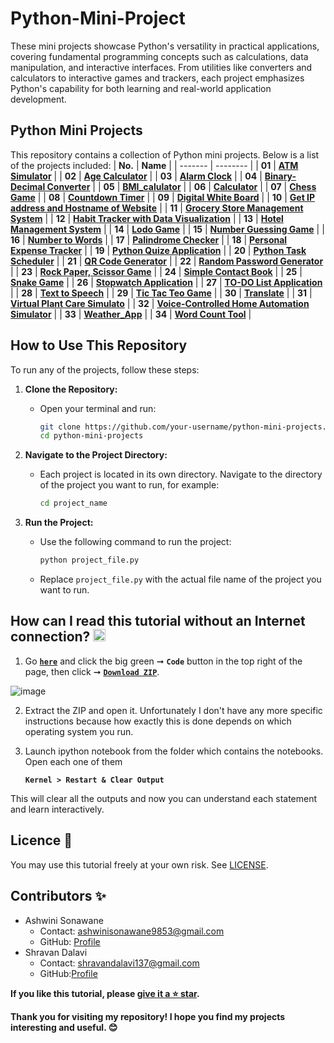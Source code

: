 # Python-Mini-Project

These mini projects showcase Python's versatility in practical applications, covering fundamental programming concepts such as calculations, data manipulation, and interactive interfaces. From utilities like converters and calculators to interactive games and trackers, each project emphasizes Python's capability for both learning and real-world application development.

## Python Mini Projects

This repository contains a collection of Python mini projects. Below is a list of the projects included:
| **No.** | **Name** | 
| ------- | -------- | 
|  **01** | **[ATM Simulator](https://github.com/SonawaneAshwini/Simple-Python-Mini-Projects/tree/main/ATM%20Simulator)** |
|	**02** | **[Age Calculator](https://github.com/SonawaneAshwini/Simple-Python-Mini-Projects/tree/main/Age%20Calculator)** |
|	**03** | **[Alarm Clock](https://github.com/SonawaneAshwini/Simple-Python-Mini-Projects/tree/main/Alarm%20Clock)** |
|  **04** | **[Binary-Decimal Converter](https://github.com/SonawaneAshwini/Simple-Python-Mini-Projects/tree/main/Binary-Decimal%20Converter)** |
|  **05** | **[BMI_calulator](https://github.com/SonawaneAshwini/Simple-Python-Mini-Projects/tree/main/BMI_calulator)** |
|  **06** | **[Calculator](https://github.com/SonawaneAshwini/Simple-Python-Mini-Projects/tree/main/Calculator)** |
|  **07** | **[Chess Game](https://github.com/SonawaneAshwini/Simple-Python-Mini-Projects/tree/main/Chess%20Game)** |
|  **08** | **[Countdown Timer](https://github.com/SonawaneAshwini/Simple-Python-Mini-Projects/tree/main/Countdown%20timer)** |
|  **09** | **[Digital White Board](https://github.com/SonawaneAshwini/Simple-Python-Mini-Projects/tree/main/Digital%20White%20Board)** |
|  **10** | **[Get IP address and Hostname of Website](https://github.com/SonawaneAshwini/Simple-Python-Mini-Projects/tree/main/Get%20IP%20address%20and%20Hostname%20of%20Website)** |
|  **11** | **[Grocery Store Management System](https://github.com/SonawaneAshwini/Simple-Python-Mini-Projects/tree/main/Grocery%20Store%20Management%20System)** |
|  **12** | **[Habit Tracker with Data Visualization](https://github.com/SonawaneAshwini/Simple-Python-Mini-Projects/tree/main/Habit%20Tracker%20with%20Data%20Visualization)** |
|  **13** | **[Hotel Management System](https://github.com/SonawaneAshwini/Simple-Python-Mini-Projects/tree/main/Hotel%20Management%20System)** |
|  **14** | **[Lodo Game](https://github.com/SonawaneAshwini/Simple-Python-Mini-Projects/tree/main/Ludo%20Game)** |
|  **15** | **[Number Guessing Game](https://github.com/SonawaneAshwini/Simple-Python-Mini-Projects/tree/main/Number%20Guessing%20Game)** |
|  **16** | **[Number to Words](https://github.com/SonawaneAshwini/Simple-Python-Mini-Projects/tree/main/Number%20to%20Words)** |
|  **17** | **[Palindrome Checker](https://github.com/SonawaneAshwini/Simple-Python-Mini-Projects/tree/main/Palindrome%20Checker)** |
|  **18** | **[Personal Expense Tracker](https://github.com/SonawaneAshwini/Simple-Python-Mini-Projects/tree/main/Personal%20Expense%20Tracker)** |
|  **19** | **[Python Quize Application](https://github.com/SonawaneAshwini/Simple-Python-Mini-Projects/tree/main/Python%20Quiz%20Application)** |
|  **20** | **[Python Task Scheduler](https://github.com/SonawaneAshwini/Simple-Python-Mini-Projects/tree/main/Python%20Task%20Scheduler)** |
|  **21** | **[QR Code Generator](https://github.com/SonawaneAshwini/Simple-Python-Mini-Projects/tree/main/QR%20Code%20Generator)** |
|  **22** | **[Random Password Generator](https://github.com/SonawaneAshwini/Simple-Python-Mini-Projects/tree/main/Random%20Password%20Generator)** |
|  **23** | **[Rock Paper, Scissor Game](https://github.com/SonawaneAshwini/Simple-Python-Mini-Projects/tree/main/Rock%2C%20Paper%2C%20Scissors%20Game)** |
|  **24** | **[Simple Contact Book](https://github.com/SonawaneAshwini/Simple-Python-Mini-Projects/tree/main/Simple%20Contact%20Book)** |
|  **25** | **[Snake Game](https://github.com/SonawaneAshwini/Simple-Python-Mini-Projects/tree/main/Snake%20Game)** |
|  **26** | **[Stopwatch Application](https://github.com/SonawaneAshwini/Simple-Python-Mini-Projects/tree/main/Stopwatch%20Application)** |
|  **27** | **[TO-DO List Application](https://github.com/SonawaneAshwini/Simple-Python-Mini-Projects/tree/main/TO-DO%20List%20Application)** |
|  **28** | **[Text to Speech](https://github.com/SonawaneAshwini/Simple-Python-Mini-Projects/tree/main/Text%20to%20Speech)** |
|  **29** | **[Tic Tac Teo Game](https://github.com/SonawaneAshwini/Simple-Python-Mini-Projects/tree/main/Tic-Tac-Toe%20Game)** |
|  **30** | **[Translate](https://github.com/SonawaneAshwini/Simple-Python-Mini-Projects/tree/main/Translate)** |
|  **31** | **[Virtual Plant Care Simulato](https://github.com/SonawaneAshwini/Simple-Python-Mini-Projects/tree/main/Virtual%20Plant%20Care%20Simulato)** |
|  **32** | **[Voice-Controlled Home Automation Simulator](https://github.com/SonawaneAshwini/Simple-Python-Mini-Projects/tree/main/Voice-Controlled%20Home%20Automation%20Simulator)** |
|  **33** | **[Weather_App](https://github.com/SonawaneAshwini/Simple-Python-Mini-Projects/tree/main/Weather_app)** |
|  **34** | **[Word Count Tool](https://github.com/SonawaneAshwini/Simple-Python-Mini-Projects/tree/main/Word%20Count%20Tool)** |

## How to Use This Repository

To run any of the projects, follow these steps:

1. **Clone the Repository:**
   - Open your terminal and run:
     ```sh
     git clone https://github.com/your-username/python-mini-projects.git
     cd python-mini-projects
     ```

2. **Navigate to the Project Directory:**
   - Each project is located in its own directory. Navigate to the directory of the project you want to run, for example:
     ```sh
     cd project_name

     ```

3. **Run the Project:**
   - Use the following command to run the project:
     ```sh
     python project_file.py
     ```
   - Replace `project_file.py` with the actual file name of the project you want to run.

## How can I read this tutorial without an Internet connection? <img alt="GIF" src="https://github.com/TheDudeThatCode/TheDudeThatCode/blob/master/Assets/hmm.gif" width="20" />

1. Go [**`here`**](https://github.com/SonawaneAshwini/Simple-Python-Mini-Projects) and click the big green ➞  **`Code`** button in the top right of the page, then click ➞ [**`Download ZIP`**](https://github.com/SonawaneAshwini/Simple-Python-Mini-Projects/archive/refs/heads/main.zip).

  ![image](https://github.com/SonawaneAshwini/Simple-Python-Mini-Projects/assets/172588428/9d3dfb79-474e-4a0a-af5b-1e3ff3a784ef)



2. Extract the ZIP and open it. Unfortunately I don't have any more specific instructions because how exactly this is done depends on which operating system you run.
    
3. Launch ipython notebook from the folder which contains the notebooks. Open each one of them
  
    **`Kernel > Restart & Clear Output`**
    
This will clear all the outputs and now you can understand each statement and learn interactively.

## Licence 📜

You may use this tutorial freely at your own risk. See [LICENSE](https://github.com/SonawaneAshwini/Simple-Python-Mini-Projects/blob/main/LICENSE).


## Contributors ✨
- Ashwini Sonawane
  - Contact: ashwinisonawane9853@gmail.com
  - GitHub: [Profile](https://github.com/SonawaneAshwini)
- Shravan Dalavi
  - Contact: shravandalavi137@gmail.com
  - GitHub:[Profile]( https://github.com/ShravanDalavi)



**If you like this tutorial, please [give it a ⭐ star](https://github.com/SonawaneAshwini/Simple-Python-Mini-Projects).**

**Thank you for visiting my repository! I hope you find my projects interesting and useful. 😊**



